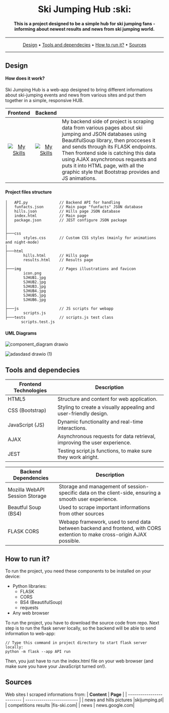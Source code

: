 <h1 align="center">Ski Jumping Hub :ski:</h1>
<h4 align="center">This is a project designed to be a simple hub for ski jumping fans - informing about newest results and news from ski jumping world.</h4>

---

<p align="center">
  <a  href="#Design">Design</a> •
  <a href="#Tools and dependecies">Tools and dependecies</a> •
  <a href="#How to run it?">How to run it?</a> •
  <a href="#Sources">Sources</a>
</p>

---


## Design

#### How does it work?

Ski Jumping Hub is a web-app designed to bring different informations about ski-jumping events and news from various sites and put them together in a simple, responsive HUB.

| Frontend  | Backend ||
| :-------------: | :-------------: | :-------------------------- |
|[![My Skills](https://skillicons.dev/icons?i=js)](https://skillicons.dev)|[![My Skills](https://skillicons.dev/icons?i=python)](https://skillicons.dev)| My backend side of project is scraping data from various pages about ski jumping and JSON databases using BeautifulSoup library, then procceses it and sends through its FLASK endpoints. Then frontend side is catching this data using AJAX asynchronous requests and puts it into HTML page, with all the graphic style that Bootstrap provides and JS animations. |

#### Project files structure
```
│   API.py              // Backend API for handling 
│   funfacts.json       // Main page "funfacts" JSON database
│   hills.json          // Hills page JSON database
│   index.html          // Main page
│   package.json        // JEST configure JSON package
│   
│   
├───css
│       styles.css      // Custom CSS styles (mainly for animations and night-mode)
│
├───html
│       hills.html      // Hills page
│       results.html    // Results page
│
├───img                 // Pages illustrations and favicon
│       icon.png
│       SJHUB1.jpg
│       SJHUB2.jpg
│       SJHUB3.jpg
│       SJHUB4.jpg
│       SJHUB5.jpg
│       SJHUB6.jpg
│
├───js                  // JS scripts for webapp
│       scripts.js
├───tests               // scripts.js test class
       scripts.test.js
```

#### UML Diagrams

![component_diagram drawio](https://github.com/Onarix/Ski-Jumping-HUB/assets/84595060/cff4791b-4742-4ee4-8d18-5df9f6c185e4)

![adasdasd drawio (1)](https://github.com/Onarix/Ski-Jumping-HUB/assets/84595060/09d1dd89-16a7-4c94-97c3-44b1619db3dc)


## Tools and dependecies

| **Frontend Technologies**  | **Description**                                           |
| -------------------------   | --------------------------                                |
| HTML5                      | Structure and content for web application.           |
| CSS (Bootstrap)                        | Styling to create a visually appealing and user-friendly design. |
| JavaScript (JS)            | Dynamic functionality and real-time interactions.       |
| AJAX     | Asynchronous requests for data retrieval, improving the user experience. |
| JEST     | Testing script.js functions, to make sure they work alright. |

| **Backend Dependencies**  | **Description**                                           |
| -------------------------   | --------------------------                                |
| Mozilla WebAPI Session Storage | Storage and management of session-specific data on the client-side, ensuring a smooth user experience. |
| Beautful Soup (BS4) | Used to scrape important informations from other sources        |
| FLASK CORS | Webapp framework, used to send data between backend and frontend, with CORS extention to make cross-origin AJAX possible.      |

## How to run it?
To run the project, you need these components to be installed on your device:
* Python libraries:
    - FLASK
    - CORS
    - BS4 (BeautifulSoup)
    - requests
* Any web browser

To run the project, you have to download the source code from repo. Next step is to run the flask server locally, so the backend will be able to send information to web-app: 
```
// Type this command in project directory to start flask server locally:
python -m flask --app API run
```
Then, you just have to run the index.html file on your web browser (and make sure you have your JavaScript turned on!).

## Sources
Web sites I scraped informations from:
| **Content**  | **Page**                                           |
| -------------------------  | --------------------------                                |
| news and hills pictures |skijumping.pl|
| competitions results |fis-ski.com|
| news | news.google.com|

